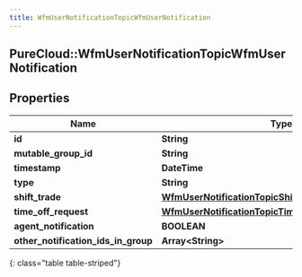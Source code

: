 ```yaml
---
title: WfmUserNotificationTopicWfmUserNotification
---
```

## PureCloud::WfmUserNotificationTopicWfmUserNotification

## Properties

|Name | Type | Description | Notes|
|------------ | ------------- | ------------- | -------------|
| **id** | **String** |  | [optional] |
| **mutable_group_id** | **String** |  | [optional] |
| **timestamp** | **DateTime** |  | [optional] |
| **type** | **String** |  | [optional] |
| **shift_trade** | [**WfmUserNotificationTopicShiftTradeNotification**](WfmUserNotificationTopicShiftTradeNotification.html) |  | [optional] |
| **time_off_request** | [**WfmUserNotificationTopicTimeOffRequestNotification**](WfmUserNotificationTopicTimeOffRequestNotification.html) |  | [optional] |
| **agent_notification** | **BOOLEAN** |  | [optional] |
| **other_notification_ids_in_group** | **Array&lt;String&gt;** |  | [optional] |
{: class="table table-striped"}



